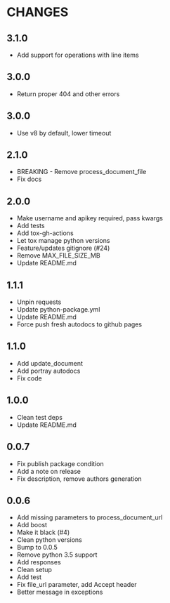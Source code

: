 CHANGES
=======

3.1.0
-----
* Add support for operations with line items

3.0.0
-----
* Return proper 404 and other errors

3.0.0
-----
* Use v8 by default, lower timeout

2.1.0
-----
* BREAKING - Remove process\_document\_file
* Fix docs

2.0.0
-----

* Make username and apikey required, pass kwargs
* Add tests
* Add tox-gh-actions
* Let tox manage python versions
* Feature/updates gitignore (#24)
* Remove MAX\_FILE\_SIZE\_MB
* Update README.md

1.1.1
-----

* Unpin requests
* Update python-package.yml
* Update README.md
* Force push fresh autodocs to github pages

1.1.0
-----

* Add update\_document
* Add portray autodocs
* Fix code


1.0.0
-----

* Clean test deps
* Update README.md

0.0.7
-----

* Fix publish package condition
* Add a note on release
* Fix description, remove authors generation


0.0.6
-----

* Add missing parameters to process\_document\_url
* Add boost
* Make it black (#4)
* Clean python versions
* Bump to 0.0.5
* Remove python 3.5 support
* Add responses
* Clean setup
* Add test
* Fix file\_url parameter, add Accept header
* Better message in exceptions